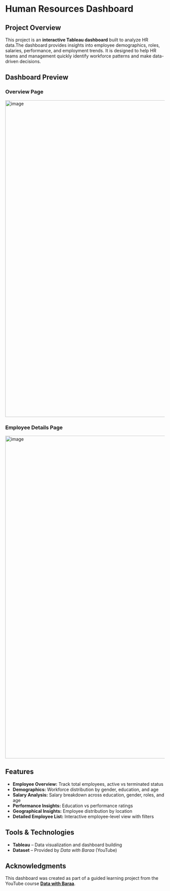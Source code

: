 # Human Resources Dashboard  

## Project Overview  
This project is an **interactive Tableau dashboard** built to analyze HR data.The dashboard provides insights into 
employee demographics, roles, salaries, performance, and employment trends. It is designed to help HR teams and
management quickly identify workforce patterns and make data-driven decisions.  


## Dashboard Preview  
### Overview Page  
<img width="1742" height="997" alt="image" src="https://github.com/user-attachments/assets/e2ffb631-edfd-4d7d-a8a5-a60f4a2c7b3a" />
  

### Employee Details Page  
<img width="1728" height="1016" alt="image" src="https://github.com/user-attachments/assets/1fe54ad4-a060-4bdb-914e-fa7cf93825a5" />


## Features  
- **Employee Overview:** Track total employees, active vs terminated status  
- **Demographics:** Workforce distribution by gender, education, and age  
- **Salary Analysis:** Salary breakdown across education, gender, roles, and age  
- **Performance Insights:** Education vs performance ratings  
- **Geographical Insights:** Employee distribution by location  
- **Detailed Employee List:** Interactive employee-level view with filters  


## Tools & Technologies  
- **Tableau** – Data visualization and dashboard building  
- **Dataset** – Provided by *Data with Baraa* (YouTube)


## Acknowledgments  
This dashboard was created as part of a guided learning project from the YouTube course **[Data with Baraa](https://www.youtube.com/@DataWithBaraa)**.  
